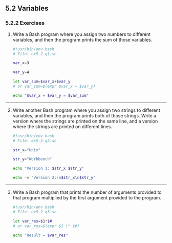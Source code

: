 ## 5.2 Variables

### 5.2.2 Exercises

1. Write a Bash program where you assign two numbers to different variables, and then the program prints the sum of those variables.

    ```bash
    #!usr/bin/env bash
    # File: ex5-2-q1.sh

    var_x=3
    
    var_y=4
    
    let var_sum=$var_x+$var_y 
    # or var_sum=$(expr $var_x + $var_y)
    
    echo "$var_x + $var_y = $var_sum"
    ```
---
2. Write another Bash program where you assign two strings to different variables, and then the program prints both of those strings. Write a version where the strings are printed on the same line, and a version where the strings are printed on different lines.

    ```bash
    #!usr/bin/env bash
    # File: ex5-2-q2.sh

    str_x="Unix"
    
    str_y="Workbench"
    
    echo "Version 1: $str_x $str_y"
    
    echo -e "Version 2:\n$str_x\n$str_y"
    ```
---
3. Write a Bash program that prints the number of arguments provided to that program multiplied by the first argument provided to the program.

    ```bash
    #!usr/bin/env bash
    # File: ex5-2-q3.sh

    let var_res=$1*$#
    # or var_res=$(expr $1 \* $#)
    
    echo "Result = $var_res"
    ```
